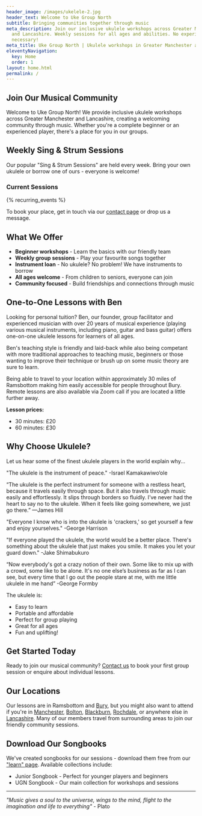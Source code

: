```yaml
---
header_image: /images/ukelele-2.jpg
header_text: Welcome to Uke Group North
subtitle: Bringing communities together through music
meta_description: Join our inclusive ukulele workshops across Greater Manchester
  and Lancashire. Weekly sessions for all ages and abilities. No experience
  necessary!
meta_title: Uke Group North | Ukulele workshops in Greater Manchester and Lancashire
eleventyNavigation:
  key: Home
  order: 1
layout: home.html
permalink: /
---
```

## Join Our Musical Community

Welcome to Uke Group North! We provide inclusive ukulele workshops across Greater Manchester and Lancashire, creating a welcoming community through music. Whether you're a complete beginner or an experienced player, there's a place for you in our groups.

## Weekly Sing & Strum Sessions

Our popular "Sing & Strum Sessions" are held every week. Bring your own ukulele or borrow one of ours - everyone is welcome!

### Current Sessions

{% recurring_events %}

To book your place, get in touch via our [contact page](/contact/) or drop us a message.

## What We Offer

- **Beginner workshops** - Learn the basics with our friendly team
- **Weekly group sessions** - Play your favourite songs together
- **Instrument loan** - No ukulele? No problem! We have instruments to borrow
- **All ages welcome** - From children to seniors, everyone can join
- **Community focused** - Build friendships and connections through music

## One-to-One Lessons with Ben

Looking for personal tuition? Ben, our founder, group facilitator and experienced musician with over 20 years of musical experience (playing various musical instruments, including piano, guitar and bass guitar) offers one-on-one ukulele lessons for learners of all ages.

Ben's teaching style is friendly and laid-back while also being competant with more traditional approaches to teaching music, beginners or those wanting to improve their technique or brush up on some music theory are sure to learn. 

Being able to travel to your location within approximately 30 miles of Ramsbottom making him easily accessible for people throughout Bury. Remote lessons are also available via Zoom call if you are located a little further away.

**Lesson prices:**
- 30 minutes: £20
- 60 minutes: £30

## Why Choose Ukulele?

Let us hear some of the finest ukulele players in the world explain why...

"The ukulele is the instrument of peace."
-Israel Kamakawiwo‘ole

“The ukulele is the perfect instrument for someone with a restless heart, because it travels easily through space. But it also travels through music easily and effortlessly. It slips through borders so fluidly. I’ve never had the heart to say no to the ukulele. When it feels like going somewhere, we just go there.”
—James Hill

"Everyone I know who is into the ukulele is 'crackers,' so get yourself a few and enjoy yourselves."
-George Harrison

"If everyone played the ukulele, the world would be a better place. There's something about the ukulele that just makes you smile. It makes you let your guard down."
-Jake Shimabukuro 

“Now everybody's got a crazy notion of their own. Some like to mix up with a crowd, some like to be alone. It's no one else’s business as far as I can see, but every time that I go out the people stare at me, with me little ukulele in me hand”
-George Formby

The ukulele is:

- Easy to learn
- Portable and affordable
- Perfect for group playing
- Great for all ages
- Fun and uplifting!

## Get Started Today

Ready to join our musical community? [Contact us](/contact/) to book your first group session or enquire about individual lessons.

## Our Locations

Our lessons are in Ramsbottom and [Bury](/ukulele-lessons-in-bury/), but you might also want to attend if you're in [Manchester](/ukulele-lessons-in-manchester/), [Bolton](/ukulele-lessons-in-bolton/), [Blackburn](/ukulele-lessons-in-blackburn/), [Rochdale](/ukulele-lessons-in-rochdale/), or anywhere else in [Lancashire](/ukulele-lessons-in-lancashire/). Many of our members travel from surrounding areas to join our friendly community sessions.

## Download Our Songbooks

We've created songbooks for our sessions - download them free from our ["learn" page](/learn/). Available collections include:

- Junior Songbook - Perfect for younger players and beginners
- UGN Songbook - Our main collection for workshops and sessions

---

_"Music gives a soul to the universe, wings to the mind, flight to the imagination and life to everything"_ - Plato
